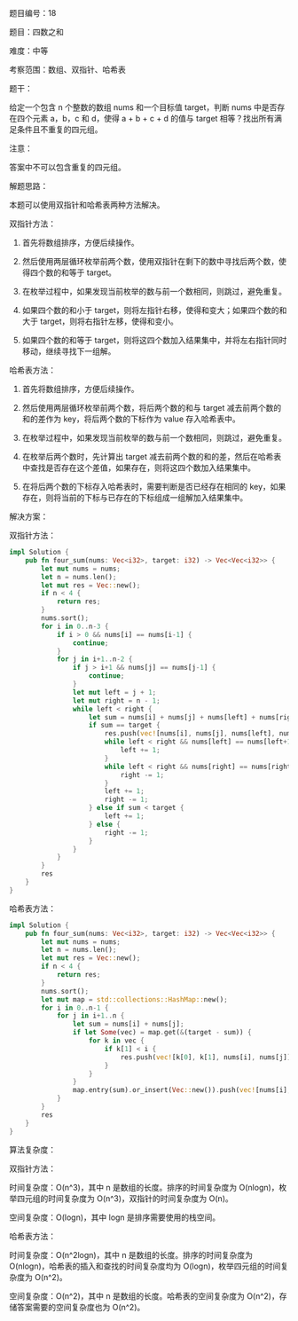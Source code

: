 题目编号：18

题目：四数之和

难度：中等

考察范围：数组、双指针、哈希表

题干：

给定一个包含 n 个整数的数组 nums 和一个目标值 target，判断 nums 中是否存在四个元素 a，b，c 和 d，使得 a + b + c + d 的值与 target 相等？找出所有满足条件且不重复的四元组。

注意：

答案中不可以包含重复的四元组。

解题思路：

本题可以使用双指针和哈希表两种方法解决。

双指针方法：

1. 首先将数组排序，方便后续操作。

2. 然后使用两层循环枚举前两个数，使用双指针在剩下的数中寻找后两个数，使得四个数的和等于 target。

3. 在枚举过程中，如果发现当前枚举的数与前一个数相同，则跳过，避免重复。

4. 如果四个数的和小于 target，则将左指针右移，使得和变大；如果四个数的和大于 target，则将右指针左移，使得和变小。

5. 如果四个数的和等于 target，则将这四个数加入结果集中，并将左右指针同时移动，继续寻找下一组解。

哈希表方法：

1. 首先将数组排序，方便后续操作。

2. 然后使用两层循环枚举前两个数，将后两个数的和与 target 减去前两个数的和的差作为 key，将后两个数的下标作为 value 存入哈希表中。

3. 在枚举过程中，如果发现当前枚举的数与前一个数相同，则跳过，避免重复。

4. 在枚举后两个数时，先计算出 target 减去前两个数的和的差，然后在哈希表中查找是否存在这个差值，如果存在，则将这四个数加入结果集中。

5. 在将后两个数的下标存入哈希表时，需要判断是否已经存在相同的 key，如果存在，则将当前的下标与已存在的下标组成一组解加入结果集中。

解决方案：

双指针方法：

```rust
impl Solution {
    pub fn four_sum(nums: Vec<i32>, target: i32) -> Vec<Vec<i32>> {
        let mut nums = nums;
        let n = nums.len();
        let mut res = Vec::new();
        if n < 4 {
            return res;
        }
        nums.sort();
        for i in 0..n-3 {
            if i > 0 && nums[i] == nums[i-1] {
                continue;
            }
            for j in i+1..n-2 {
                if j > i+1 && nums[j] == nums[j-1] {
                    continue;
                }
                let mut left = j + 1;
                let mut right = n - 1;
                while left < right {
                    let sum = nums[i] + nums[j] + nums[left] + nums[right];
                    if sum == target {
                        res.push(vec![nums[i], nums[j], nums[left], nums[right]]);
                        while left < right && nums[left] == nums[left+1] {
                            left += 1;
                        }
                        while left < right && nums[right] == nums[right-1] {
                            right -= 1;
                        }
                        left += 1;
                        right -= 1;
                    } else if sum < target {
                        left += 1;
                    } else {
                        right -= 1;
                    }
                }
            }
        }
        res
    }
}
```

哈希表方法：

```rust
impl Solution {
    pub fn four_sum(nums: Vec<i32>, target: i32) -> Vec<Vec<i32>> {
        let mut nums = nums;
        let n = nums.len();
        let mut res = Vec::new();
        if n < 4 {
            return res;
        }
        nums.sort();
        let mut map = std::collections::HashMap::new();
        for i in 0..n-1 {
            for j in i+1..n {
                let sum = nums[i] + nums[j];
                if let Some(vec) = map.get(&(target - sum)) {
                    for k in vec {
                        if k[1] < i {
                            res.push(vec![k[0], k[1], nums[i], nums[j]]);
                        }
                    }
                }
                map.entry(sum).or_insert(Vec::new()).push(vec![nums[i], nums[j]]);
            }
        }
        res
    }
}
```

算法复杂度：

双指针方法：

时间复杂度：O(n^3)，其中 n 是数组的长度。排序的时间复杂度为 O(nlogn)，枚举四元组的时间复杂度为 O(n^3)，双指针的时间复杂度为 O(n)。

空间复杂度：O(logn)，其中 logn 是排序需要使用的栈空间。

哈希表方法：

时间复杂度：O(n^2logn)，其中 n 是数组的长度。排序的时间复杂度为 O(nlogn)，哈希表的插入和查找的时间复杂度均为 O(logn)，枚举四元组的时间复杂度为 O(n^2)。

空间复杂度：O(n^2)，其中 n 是数组的长度。哈希表的空间复杂度为 O(n^2)，存储答案需要的空间复杂度也为 O(n^2)。